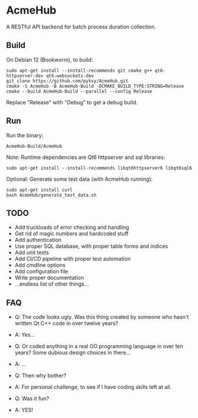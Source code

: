 # AcmeHub

A RESTful API backend for batch process duration collection.

## Build

On Debian 12 (Bookworm), to build:

```
sudo apt-get install --install-recommends git cmake g++ qt6-httpserver-dev qt6-websockets-dev
git clone https://github.com/pyksy/AcmeHub.git
cmake -S AcmeHub -B AcmeHub-Build -DCMAKE_BUILD_TYPE:STRING=Release
cmake --build AcmeHub-Build --parallel --config Release
```
Replace "Release" with "Debug" to get a debug build.

## Run

Run the binary:

```
AcmeHub-Build/AcmeHub
```

Note: Runtime dependencies are Qt6 httpserver and sql libraries:
```
sudo apt-get install --install-recommends libqt6httpserver6 libqt6sql6
```

Optional: Generate some test data (with AcmeHub running):
```
sudo apt-get install curl
bash AcmeHub/generate_test_data.sh
```

## TODO

- Add truckloads of error checking and handling
- Get rid of magic numbers and hardcoded stuff
- Add authentication
- Use proper SQL database, with proper table forms and indices
- Add unit tests
- Add CI/CD pipeline with proper test automation
- Add cmdline options
- Add configuration file
- Write proper documentation
- ...endless list of other things...

## FAQ

- Q: The code looks ugly. Was this thing created by someone who hasn't written Qt C++ code in over twelve years?
- A: Yes...

- Q: Or coded anything in a real OO programming language in over ten years? Some dubious design choices in there...
- A: ...

- Q: Then why bother?
- A: For personal challenge, to see if I have coding skills left at all.

- Q: Was it fun?
- A: YES!
